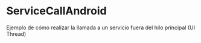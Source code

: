 # ServiceCallAndroid
Ejemplo de cómo realizar la llamada a un servicio fuera del hilo principal (UI Thread)
